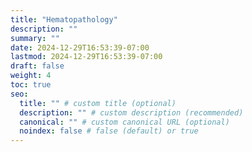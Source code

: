 ```yaml
---
title: "Hematopathology"
description: ""
summary: ""
date: 2024-12-29T16:53:39-07:00
lastmod: 2024-12-29T16:53:39-07:00
draft: false
weight: 4
toc: true
seo:
  title: "" # custom title (optional)
  description: "" # custom description (recommended)
  canonical: "" # custom canonical URL (optional)
  noindex: false # false (default) or true
---
```

